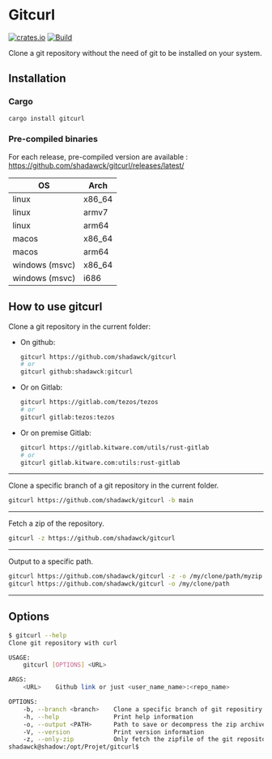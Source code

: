 # Gitcurl

[![crates.io](https://img.shields.io/crates/v/gitcurl.svg)](https://crates.io/crates/gitcurl) [![Build](https://github.com/shadawck/gitcurl/actions/workflows/build.yaml/badge.svg)](https://github.com/shadawck/gitcurl/actions/workflows/build.yaml)

Clone a git repository without the need of git to be installed on your system.

## Installation

### Cargo

```bash
cargo install gitcurl
```

### Pre-compiled binaries

For each release, pre-compiled version are available : <https://github.com/shadawck/gitcurl/releases/latest/>

| OS             | Arch    |
| -------------- | ------- |
| linux          | x86\_64 |
| linux          | armv7   |
| linux          | arm64   |
| macos          | x86\_64 |
| macos          | arm64   |
| windows (msvc) | x86\_64 |
| windows (msvc) | i686    |

## How to use gitcurl

Clone a git repository in the current folder:

- On github:

    ```bash
    gitcurl https://github.com/shadawck/gitcurl
    # or 
    gitcurl github:shadawck:gitcurl
    ```

- Or on Gitlab:

    ```bash
    gitcurl https://gitlab.com/tezos/tezos
    # or 
    gitcurl gitlab:tezos:tezos
    ```

- Or on premise Gitlab:

    ```bash
    gitcurl https://gitlab.kitware.com/utils/rust-gitlab
    # or 
    gitcurl gitlab.kitware.com:utils:rust-gitlab
    ```

---

Clone a specific branch of a git repository in the current folder.

```bash
gitcurl https://github.com/shadawck/gitcurl -b main
```

---

Fetch a zip of the repository.

```bash
gitcurl -z https://github.com/shadawck/gitcurl
```

---

Output to a specific path.

```bash
gitcurl https://github.com/shadawck/gitcurl -z -o /my/clone/path/myzip.zip
gitcurl https://github.com/shadawck/gitcurl -o /my/clone/path
```

---

## Options

```bash
$ gitcurl --help
Clone git repository with curl

USAGE:
    gitcurl [OPTIONS] <URL>

ARGS:
    <URL>    Github link or just <user_name_name>:<repo_name>

OPTIONS:
    -b, --branch <branch>    Clone a specific branch of git repositiry
    -h, --help               Print help information
    -o, --output <PATH>      Path to save or decompress the zip archive
    -V, --version            Print version information
    -z, --only-zip           Only fetch the zipfile of the git repository without decompressing
shadawck@shadow:/opt/Projet/gitcurl$ 
```
